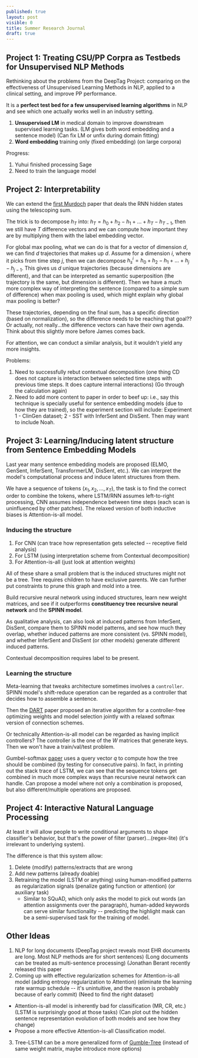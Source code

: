 ```yaml
---
published: true
layout: post
visible: 0
title: Summer Research Journal
draft: true
---
```

## Project 1: Treating CSU/PP Corpra as Testbeds for Unsupervised NLP Methods

Rethinking about the problems from the DeepTag Project: comparing on the effectiveness of Unsupervised Learning Methods in NLP, applied to a clinical setting, and improve PP performance.

It is a **perfect test bed for a few unsupervised learning algorithms** in NLP and see which one actually works well in an industry setting.

1. **Unsupervised LM** in medical domain to improve downstream supervised learning tasks. (LM gives both word embedding and a sentence model) (Can fix LM or unfix during domain fitting)
2. **Word embedding** training only (fixed embedding) (on large corpora)

Progress:
1. Yuhui finished processing Sage
2. Need to train the language model

## Project 2: Interpretability

We can extend the [first Murdoch](https://arxiv.org/pdf/1702.02540.pdf) paper that deals the RNN hidden states using the telescoping sum.

The trick is to decompose $h_T$ into: $h_T = h_0 + h_2 - h_1 + ... + h_T - h_{T-1}$, then we still have $T$ difference vectors and we can compute how important they are by multiplying them with the label embedding vector.

For global max pooling, what we can do is that for a vector of dimension $d$, we can find $d$ trajectories that makes up $d$. Assume for a dimension $i$, where it picks from time step $j$, then we can decompose $h_s^i = h_0 + h_2 - h_1 +...+h_j - h_{j-1}$. This gives us $d$ unique trajectories (because dimensions are different), and that can be interpreted as semantic superposition (the trajectory is the same, but dimension is different). Then we have a much more complex way of interpreting the sentence (compared to a simple sum of difference) when max pooling is used, which might explain why global max pooling is better?

These trajectories, depending on the final sum, has a specific direction (based on normalization), so the difference needs to be reaching that goal?? Or actually, not really...the difference vectors can have their own agenda. Think about this slightly more before James comes back.

For attention, we can conduct a similar analysis, but it wouldn't yield any more insights.

Problems:
1. Need to successfully rebut contextual decomposition (one thing CD does not capture is interaction between selected time steps with previous time steps. It does capture internal interactions) (Go through the calculation again)
2. Need to add more content to paper in order to beef up: i.e., say this technique is specially useful for sentence embedding models (due to how they are trained), so the experiment section will include: Experiment 1 - ClinGen dataset; 2 - SST with InferSent and DisSent. Then may want to include Noah.

## Project 3: Learning/Inducing latent structure from Sentence Embedding Models

Last year many sentence embedding models are proposed (ELMO, GenSent, InferSent, TransformerLM, DisSent, etc.). We can interpret the model's computational process and induce latent structures from them.

We have a sequence of tokens $(x_1, x_2, ..., x_T)$, the task is to find the correct order to combine the tokens, where LSTM/RNN assumes left-to-right processing, CNN assumes independence between time steps (each scan is uninfluenced by other patches). The relaxed version of both inductive biases is Attention-is-all model.

### Inducing the structure

1. For CNN (can trace how representation gets selected -- receptive field analysis)
2. For LSTM (using interpretation scheme from Contextual decomposition)
3. For Attention-is-all (just look at attention weights)

All of these share a small problem that is the induced structures might not be a tree. Tree requires children to have exclusive parents. We can further put constraints to prune this graph and mold into a tree.

Build recursive neural network using induced structures, learn new weight matrices, and see if it outperforms **constituency tree recursive neural network** and the **SPINN model**.

As qualitative analysis, can also look at induced patterns from InferSent, DisSent, compare them to SPINN model patterns, and see how much they overlap, whether induced patterns are more consistent (vs. SPINN model), and whether InferSent and DisSent (or other models) generate different induced patterns.

Contextual decomposition requires label to be present.

### Learning the structure

Meta-learning that tweaks architecture sometimes involves a `controller`. SPINN model's shift-reduce operation can be regarded as a controller that decides how to assemble a sentence. 

Then the [DART](https://arxiv.org/abs/1806.09055) paper proposed an iterative algorithm for a controller-free optimizing weights and model selection jointly with a relaxed softmax version of connection schemes. 

Or technically Attention-is-all model can be regarded as having implicit controllers? The controller is the one of the $W$ matrices that generate keys. Then we won't have a train/val/test problem. 

Gumbel-softmax [paper](https://arxiv.org/pdf/1707.02786.pdf) uses a query vector $q$ to compute how the tree should be combined (by testing for consecutive pairs). In fact, in printing out the stack trace of LSTM, we can see that the sequence tokens get combined in much more complex ways than recursive neural network can handle. Can propose a model where not only a combination is proposed, but also different/multiple operations are proposed.

## Project 4: Interactive Natural Language Processing

At least it will allow people to write conditional arguments to shape classifier's behavior, but that's the power of filter (parser)...(regex-lite) (it's irrelevant to underlying system). 

The difference is that this system allow: 
1. Delete (modify) patterns/extracts that are wrong
2. Add new patterns (already doable) 
3. Retraining the model (LSTM or anything) using human-modified patterns as regularization signals (penalize gating function or attention) (or auxiliary task)
   - Similar to SQuAD, which only asks the model to pick out words (an attention assignments over the paragraph), human-added keywords can serve similar functionality -- predicting the highlight mask can be a semi-supervised task for the training of model.

## Other Ideas

1. NLP for long documents (DeepTag project reveals most EHR documents are long. Most NLP methods are for short sentences) (Long documents can be treated as multi-sentence processing) (Jonathan Berant recently released this paper
2. Coming up with effective regularization schemes for Attention-is-all model (adding entropy regularization to Attention) (eliminate the learning rate warmup schedule -- it's unintuitive, and the reason is probably because of early commit) (Need to find the right dataset)
  - Attention-is-all model is inherently bad for classification (MR, CR, etc.) (LSTM is surprisingly good at those tasks) (Can plot out the hidden sentence representation evolution of both models and see how they change)
  - Propose a more effective Attention-is-all Classification model.
3. Tree-LSTM can be a more generalized form of [Gumble-Tree](https://arxiv.org/pdf/1707.02786.pdf) (instead of same weight matrix, maybe introduce more options)

